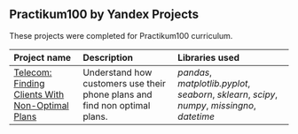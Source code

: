 ## Practikum100 by Yandex Projects

These projects were completed for Practikum100 curriculum.

| Project name | Description | Libraries used | 
| :---------------------- | :---------------------- | :---------------------- |
| [Telecom: Finding Clients With Non-Optimal Plans](https://github.com/MicSeit/data_projects/tree/main/yandex_practicum/telecom) | Understand how customers use their phone plans and find non optimal plans. | *pandas*, *matplotlib.pyplot*, *seaborn*, *sklearn*, *scipy*, *numpy*, *missingno*, *datetime* |
